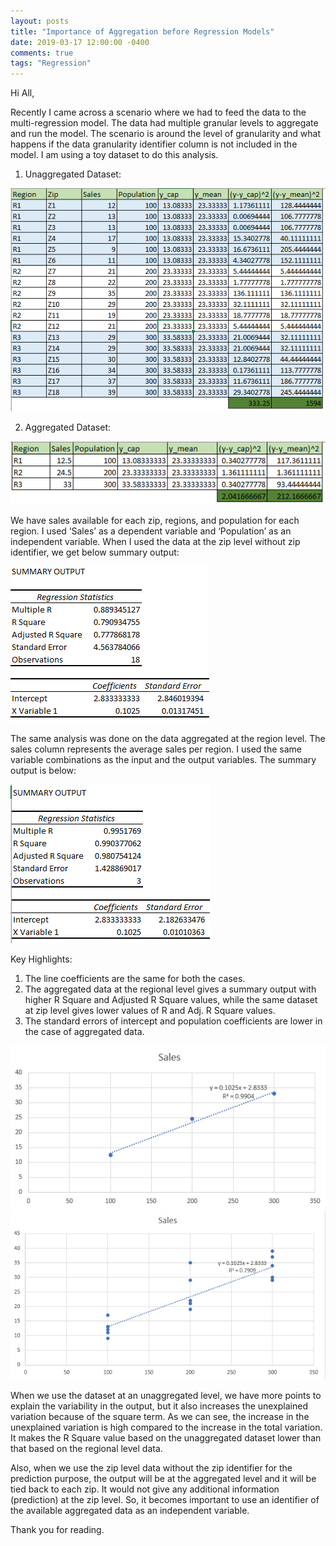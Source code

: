 ```yaml
---
layout: posts
title: "Importance of Aggregation before Regression Models"
date: 2019-03-17 12:00:00 -0400
comments: true
tags: "Regression"
---
```


Hi All,

Recently I came across a scenario where we had to feed the data to the multi-regression model. 
The data had multiple granular levels to aggregate and run the model. The scenario is around 
the level of granularity and what happens if the data granularity identifier column is not 
included in the model. I am using a toy dataset to do this analysis.

1. Unaggregated Dataset:

![center](/images/1.PNG)

2. Aggregated Dataset:

![center](/images/2.PNG)

We have sales available for each zip, regions, and population for each region. I used ‘Sales’ as
a dependent variable and ‘Population’ as an independent variable. When I used the data at the zip
level without zip identifier, we get below summary output:

![center](/images/5.PNG)

The same analysis was done on the data aggregated at the region level. The sales column represents 
the average sales per region. I used the same variable combinations as the input and the output 
variables. The summary output is below:

![center](/images/6.PNG)

Key Highlights:

1. The line coefficients are the same for both the cases.
2. The aggregated data at the regional level gives a summary output with higher R Square and Adjusted
R Square values, while the same dataset at zip level gives lower values of R and Adj. R Square values.
3. The standard errors of intercept and population coefficients are lower in the case of aggregated data.

![center](/images/3.PNG)
![center](/images/4.PNG)

When we use the dataset at an unaggregated level, we have more points to explain the variability in 
the output, but it also increases the unexplained variation because of the square term. As we can see,
the increase in the unexplained variation is high compared to the increase in the total variation.
It makes the R Square value based on the unaggregated dataset lower than that based on the regional level 
data.

Also, when we use the zip level data without the zip identifier for the prediction purpose, the output will
be at the aggregated level and it will be tied back to each zip. It would not give any additional information 
(prediction) at the zip level. So, it becomes important to use an identifier of the available aggregated data
as an independent variable.

Thank you for reading.

